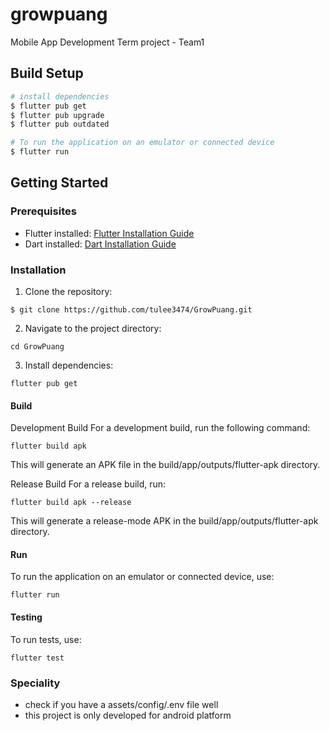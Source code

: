 # growpuang

Mobile App Development Term project - Team1

## Build Setup

```bash
# install dependencies
$ flutter pub get
$ flutter pub upgrade
$ flutter pub outdated

# To run the application on an emulator or connected device
$ flutter run
```

## Getting Started

### Prerequisites

- Flutter installed: [Flutter Installation Guide](https://flutter.dev/docs/get-started/install)
- Dart installed: [Dart Installation Guide](https://dart.dev/get-dart)

### Installation

1. Clone the repository:

```
$ git clone https://github.com/tulee3474/GrowPuang.git
```

2. Navigate to the project directory:

```
cd GrowPuang
```

3. Install dependencies:

```
flutter pub get
```

#### Build
Development Build
For a development build, run the following command:

```
flutter build apk
```
This will generate an APK file in the build/app/outputs/flutter-apk directory.

Release Build
For a release build, run:

```
flutter build apk --release
```
This will generate a release-mode APK in the build/app/outputs/flutter-apk directory.

#### Run
To run the application on an emulator or connected device, use:

```
flutter run
```
#### Testing
To run tests, use:

```
flutter test
```

### Speciality

- check if you have a assets/config/.env file well
- this project is only developed for android platform
